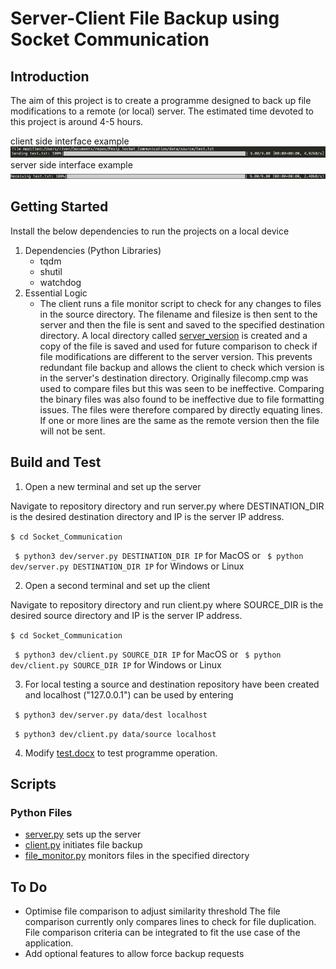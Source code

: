 # Server-Client File Backup using Socket Communication

## Introduction 
The aim of this project is to create a programme designed to back up file modifications to a remote (or local) server. The estimated time devoted to this project is around 4-5 hours.

client side interface example
![image](./image1.png)
server side interface example
![image](./image2.png)

## Getting Started
Install the below dependencies to run the projects on a local device
1. Dependencies (Python Libraries)
    * tqdm
    * shutil
    * watchdog
2. Essential Logic
    * The client runs a file monitor script to check for any changes to files in the source directory. The filename and filesize is then sent to the server and then the file is sent and saved to the specified destination directory. A local directory called [server_version](./server_version) is created and a copy of the file is saved and used for future comparison to check if file modifications are different to the server version. This prevents redundant file backup and allows the client to check which version is in the server's destination directory. Originally filecomp.cmp was used to compare files but this was seen to be ineffective. Comparing the binary files was also found to be ineffective due to file formatting issues. The files were therefore compared by directly equating lines. If one or more lines are the same as the remote version then the file will not be sent.

## Build and Test
1. Open a new terminal and set up the server

Navigate to repository directory and run server.py where DESTINATION_DIR is the desired destination directory and IP is the server IP address.

``` $ cd Socket_Communication ```

``` $ python3 dev/server.py DESTINATION_DIR IP``` for MacOS or ``` $ python dev/server.py DESTINATION_DIR IP``` for Windows or Linux


2. Open a second terminal and set up the client

Navigate to repository directory and run client.py where SOURCE_DIR is the desired source directory and IP is the server IP address.

``` $ cd Socket_Communication ```

``` $ python3 dev/client.py SOURCE_DIR IP``` for MacOS or ``` $ python dev/client.py SOURCE_DIR IP``` for Windows or Linux

3. For local testing a source and destination repository have been created and localhost ("127.0.0.1") can be used by entering

``` $ python3 dev/server.py data/dest localhost```

``` $ python3 dev/client.py data/source localhost```

4. Modify [test.docx](./data/source/test.txt) to test programme operation.

## Scripts
### Python Files
* [server.py](./dev/server.py) sets up the server
* [client.py](./dev/client.py) initiates file backup
* [file_monitor.py](./dev/file_monitor.py) monitors files in the specified directory


## To Do
* Optimise file comparison to adjust similarity threshold
The file comparison currently only compares lines to check for file duplication. File comparison criteria can be integrated to fit the use case of the application.
* Add optional features to allow force backup requests
